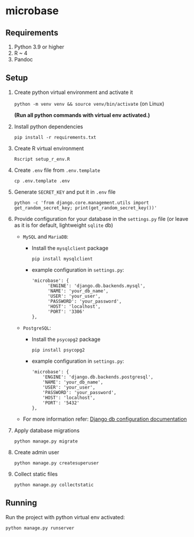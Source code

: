 # microbase

## Requirements

1. Python 3.9 or higher
2. R ~ 4
3. Pandoc

## Setup

1. Create python virtual environment and activate it

   `python -m venv venv && source venv/bin/activate` (on Linux)

   **(Run all python commands with virtual env activated.)**

2. Install python dependencies

   `pip install -r requirements.txt`

3. Create R virtual environment

   `Rscript setup_r_env.R`

4. Create `.env` file from `.env.template`

   `cp .env.template .env`

5. Generate `SECRET_KEY` and put it in `.env` file

   `python -c 'from django.core.management.utils import get_random_secret_key; print(get_random_secret_key())'`

6. Provide configuration for your database in the `settings.py` file (or leave as it is for default, lightweight `sqlite` db)

   - `MySQL` and `MariaDB`:

     - Install the `mysqlclient` package

       `pip install mysqlclient`

     - example configuration in `settings.py`:

       ```{python}
       'microbase': {
             'ENGINE': 'django.db.backends.mysql',
             'NAME': 'your_db_name',
             'USER': 'your_user',
             'PASSWORD': 'your_password',
             'HOST': 'localhost',
             'PORT': '3306'
       },
       ```

   - `PostgreSQL`:

     - Install the `psycopg2` package

       `pip install psycopg2`

     - example configuration in `settings.py`:

       ```{python}
       'microbase': {
           'ENGINE': 'django.db.backends.postgresql',
           'NAME': 'your_db_name',
           'USER': 'your_user',
           'PASSWORD': 'your_password',
           'HOST': 'localhost',
           'PORT': '5432'
       },
       ```

   - For more information refer: [Django db configuration documentation](https://docs.djangoproject.com/en/4.1/ref/databases/)

7. Apply database migrations

   `python manage.py migrate`

8. Create admin user

   `python manage.py createsuperuser`

9. Collect static files

   `python manage.py collectstatic`

## Running

Run the project with python virtual env activated:

`python manage.py runserver`
